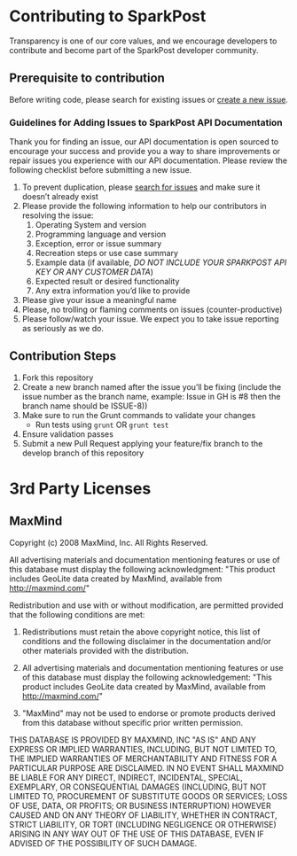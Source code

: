# Contributing to SparkPost

Transparency is one of our core values, and we encourage developers to contribute and become part of the SparkPost developer community.

## Prerequisite to contribution

Before writing code, please search for existing issues or [create a new issue][public-issues].

### Guidelines for Adding Issues to SparkPost API Documentation
Thank you for finding an issue, our API documentation is open sourced to encourage your success and provide you a way to share improvements or repair issues you experience with our API documentation. Please review the following checklist before submitting a new issue.

1. To prevent duplication, please [search for issues][public-issues] and make sure it doesn’t already exist
2. Please provide the following information to help our contributors in resolving the issue:
    1. Operating System and version
    2. Programming language and version
    3. Exception, error or issue summary
    4. Recreation steps or use case summary
    5. Example data (if available, *DO NOT INCLUDE YOUR SPARKPOST API KEY OR ANY CUSTOMER DATA*)
    6. Expected result or desired functionality
    7. Any extra information you’d like to provide
3. Please give your issue a meaningful name
4. Please, no trolling or flaming comments on issues (counter-productive)
5. Please follow/watch your issue. We expect you to take issue reporting as seriously as we do.

## Contribution Steps

1. Fork this repository
2. Create a new branch named after the issue you’ll be fixing (include the issue number as the branch name, example: Issue in GH is #8 then the branch name should be ISSUE-8)) 
3. Make sure to run the Grunt commands to validate your changes
    * Run tests using `grunt` OR `grunt test`
4. Ensure validation passes
5. Submit a new Pull Request applying your feature/fix branch to the develop branch of this repository

# 3rd Party Licenses

## MaxMind
Copyright (c) 2008 MaxMind, Inc. All Rights Reserved.

All advertising materials and documentation mentioning features or use of this database must display the following acknowledgment: "This product includes GeoLite data created by MaxMind, available from http://maxmind.com/"

Redistribution and use with or without modification, are permitted provided that the following conditions are met:

1. Redistributions must retain the above copyright notice, this list of conditions and the following disclaimer in the documentation and/or other materials provided with the distribution.

2. All advertising materials and documentation mentioning features or use of this database must display the following acknowledgement: "This product includes GeoLite data created by MaxMind, available from http://maxmind.com/"

3. "MaxMind" may not be used to endorse or promote products derived from this database without specific prior written permission.

THIS DATABASE IS PROVIDED BY MAXMIND, INC "AS IS" AND ANY EXPRESS OR IMPLIED WARRANTIES, INCLUDING, BUT NOT LIMITED TO, THE IMPLIED WARRANTIES OF MERCHANTABILITY AND FITNESS FOR A PARTICULAR PURPOSE ARE DISCLAIMED. IN NO EVENT SHALL MAXMIND BE LIABLE FOR ANY DIRECT, INDIRECT, INCIDENTAL, SPECIAL, EXEMPLARY, OR CONSEQUENTIAL DAMAGES (INCLUDING, BUT NOT LIMITED TO, PROCUREMENT OF SUBSTITUTE GOODS OR SERVICES; LOSS OF USE, DATA, OR PROFITS; OR BUSINESS INTERRUPTION) HOWEVER CAUSED AND ON ANY THEORY OF LIABILITY, WHETHER IN CONTRACT, STRICT LIABILITY, OR TORT (INCLUDING NEGLIGENCE OR OTHERWISE) ARISING IN ANY WAY OUT OF THE USE OF THIS DATABASE, EVEN IF ADVISED OF THE POSSIBILITY OF SUCH DAMAGE.

[public-issues]: https://github.com/SparkPost/sparkpost-api-documentation/issues

